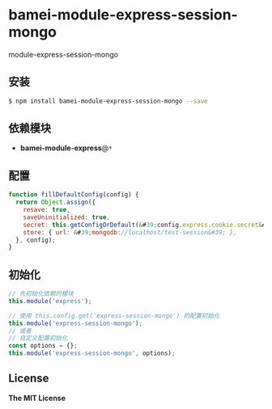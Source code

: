 # bamei-module-express-session-mongo

module-express-session-mongo

## 安装

```bash
$ npm install bamei-module-express-session-mongo --save
```

## 依赖模块

+ **bamei-module-express**@`*`


## 配置

```javascript
function fillDefaultConfig(config) {
  return Object.assign({
    resave: true,
    saveUninitialized: true,
    secret: this.getConfigOrDefault(&#39;config.express.cookie.secret&#39;, &#39;&#39;),
    store: { url: &#39;mongodb://localhost/test-session&#39; },
  }, config);
}
```

## 初始化

```javascript
// 先初始化依赖的模块
this.module('express');

// 使用 this.config.get('express-session-mongo') 的配置初始化
this.module('express-session-mongo');
// 或者
// 自定义配置初始化
const options = {};
this.module('express-session-mongo', options);
```

## License

**The MIT License**
